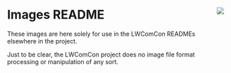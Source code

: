 # Images README <img align="right" src="./iwaytechnology284x60.gif" />

These images are here solely for use in the LWComCon READMEs elsewhere in the project.

Just to be clear, the LWComCon project does no image file format processing or manipulation of any sort.
